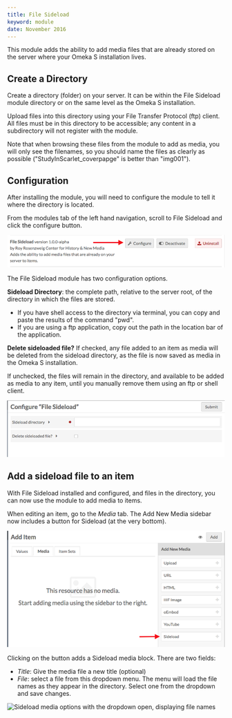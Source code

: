 ```yaml
---
title: File Sideload
keyword: module
date: November 2016
---
```


This module adds the ability to add media files that are already stored on the server where your Omeka S installation lives. 

Create a Directory
-----------------------
Create a directory (folder) on your server. It can be within the File Sideload module directory or on the same level as the Omeka S installation. 

Upload files into this directory using your File Transfer Protocol (ftp) client. All files must be in this directory to be accessible; any content in a subdirectory will not register with the module. 

Note that when browsing these files from the module to add as media, you will only see the filenames, so you should name the files as clearly as possible ("StudyInScarlet_coverpapge" is better than "img001").

Configuration
---------------------------
After installing the module, you will need to configure the module to tell it where the directory is located. 

From the modules tab of the left hand navigation, scroll to File Sideload and click the configure button.

![A red arrow points to the configure button](../modules/modulesfiles/filesideload_config.png)

The File Sideload module has two configuration options. 

**Sideload Directory**: the complete path, relative to the server root, of the directory in which the files are stored. 
   - If you have shell access to the directory via terminal, you can copy and paste the results of the command "pwd". 
   - If you are using a ftp application, copy out the path in the location bar of the application.

**Delete sideloaded file?** If checked, any file added to an item as media will be deleted from the sideload directory, as the file is now saved as media in the Omeka S installation. 

If unchecked, the files will remain in the directory, and available to be added as media to any item, until you manually remove them using an ftp or shell client.

![A red arrow points to the configure button](../modules/modulesfiles/filesideload_config2.png)

Add a sideload file to an item
------------------------------
With File Sideload installed and configured, and files in the directory, you can now use the module to add media to items. 

When editing an item, go to the *Media* tab. The Add New Media sidebar now includes a button for Sideload (at the very bottom).

![A red arrow points to the add sideload media button](../modules/modulesfiles/filesideload_browse.png)

Clicking on the button adds a Sideload media block. There are two fields:
- *Title*: Give the media file a new title (optional)
- *File*: select a file from this dropdown menu. The menu will load the file names as they appear in the directory. Select one from the dropdown and save changes.

![Sideload media options with the dropdown open, displaying file names](../modules/modulesfiles/fiesideload_addfile.png)
